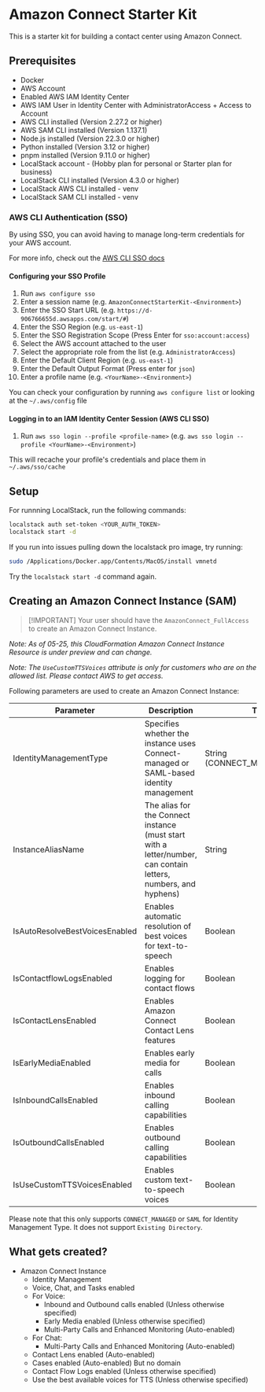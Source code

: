 # Amazon Connect Starter Kit

This is a starter kit for building a contact center using Amazon Connect.

## Prerequisites

- Docker
- AWS Account
- Enabled AWS IAM Identity Center
- AWS IAM User in Identity Center with AdministratorAccess + Access to Account
- AWS CLI installed (Version 2.27.2 or higher)
- AWS SAM CLI installed (Version 1.137.1)
- Node.js installed (Version 22.3.0 or higher)
- Python installed (Version 3.12 or higher)
- pnpm installed (Version 9.11.0 or higher)
- LocalStack account - (Hobby plan for personal or Starter plan for business)
- LocalStack CLI installed (Version 4.3.0 or higher)
- LocalStack AWS CLI installed - venv
- LocalStack SAM CLI installed - venv

### AWS CLI Authentication (SSO)

By using SSO, you can avoid having to manage long-term credentials for your AWS account.

For more info, check out the [AWS CLI SSO docs](https://docs.aws.amazon.com/cli/latest/userguide/cli-configure-sso.html)

#### Configuring your SSO Profile

1. Run `aws configure sso`
2. Enter a session name (e.g. `AmazonConnectStarterKit-<Environment>`)
3. Enter the SSO Start URL (e.g. `https://d-906766655d.awsapps.com/start/#`)
4. Enter the SSO Region (e.g. `us-east-1`)
5. Enter the SSO Registration Scope (Press Enter for `sso:account:access`)
6. Select the AWS account attached to the user
7. Select the appropriate role from the list (e.g. `AdministratorAccess`)
8. Enter the Default Client Region (e.g. `us-east-1`)
9. Enter the Default Output Format (Press enter for `json`)
10. Enter a profile name (e.g. `<YourName>-<Environment>`)

You can check your configuration by running `aws configure list` or looking at the `~/.aws/config` file

#### Logging in to an IAM Identity Center Session (AWS CLI SSO)

1. Run `aws sso login --profile <profile-name>` (e.g. `aws sso login --profile <YourName>-<Environment>`)

This will recache your profile's credentials and place them in `~/.aws/sso/cache`

## Setup

For runnning LocalStack, run the following commands:

```sh
localstack auth set-token <YOUR_AUTH_TOKEN>
localstack start -d
```

If you run into issues pulling down the localstack pro image, try running:

```sh
sudo /Applications/Docker.app/Contents/MacOS/install vmnetd
```

Try the `localstack start -d` command again.

## Creating an Amazon Connect Instance (SAM)

> [!IMPORTANT] Your user should have the `AmazonConnect_FullAccess` to create an Amazon Connect Instance.

_Note: As of 05-25, this CloudFormation Amazon Connect Instance Resource is under preview and can change._

_Note: The `UseCustomTTSVoices` attribute is only for customers who are on the allowed list. Please contact AWS to get access._

Following parameters are used to create an Amazon Connect Instance:

| Parameter                      | Description                                                                                                     | Type                          | Required                            |
| ------------------------------ | --------------------------------------------------------------------------------------------------------------- | ----------------------------- | ----------------------------------- |
| IdentityManagementType         | Specifies whether the instance uses Connect-managed or SAML-based identity management                           | String (CONNECT_MANAGED/SAML) | Optional (Default: CONNECT_MANAGED) |
| InstanceAliasName              | The alias for the Connect instance (must start with a letter/number, can contain letters, numbers, and hyphens) | String                        | Required                            |
| IsAutoResolveBestVoicesEnabled | Enables automatic resolution of best voices for text-to-speech                                                  | Boolean                       | Optional (Default: true)            |
| IsContactflowLogsEnabled       | Enables logging for contact flows                                                                               | Boolean                       | Optional (Default: true)            |
| IsContactLensEnabled           | Enables Amazon Connect Contact Lens features                                                                    | Boolean                       | Optional (Default: true)            |
| IsEarlyMediaEnabled            | Enables early media for calls                                                                                   | Boolean                       | Optional (Default: true)            |
| IsInboundCallsEnabled          | Enables inbound calling capabilities                                                                            | Boolean                       | Optional (Default: true)            |
| IsOutboundCallsEnabled         | Enables outbound calling capabilities                                                                           | Boolean                       | Optional (Default: true)            |
| IsUseCustomTTSVoicesEnabled    | Enables custom text-to-speech voices                                                                            | Boolean                       | Optional (Default: true)            |

Please note that this only supports `CONNECT_MANAGED` or `SAML` for Identity Management Type.
It does not support `Existing Directory`.

## What gets created?

- Amazon Connect Instance
  - Identity Management
  - Voice, Chat, and Tasks enabled
  - For Voice:
    - Inbound and Outbound calls enabled (Unless otherwise specified)
    - Early Media enabled (Unless otherwise specified)
    - Multi-Party Calls and Enhanced Monitoring (Auto-enabled)
  - For Chat:
    - Multi-Party Calls and Enhanced Monitoring (Auto-enabled)
  - Contact Lens enabled (Auto-enabled)
  - Cases enabled (Auto-enabled) But no domain
  - Contact Flow Logs enabled (Unless otherwise specified)
  - Use the best available voices for TTS (Unless otherwise specified)

